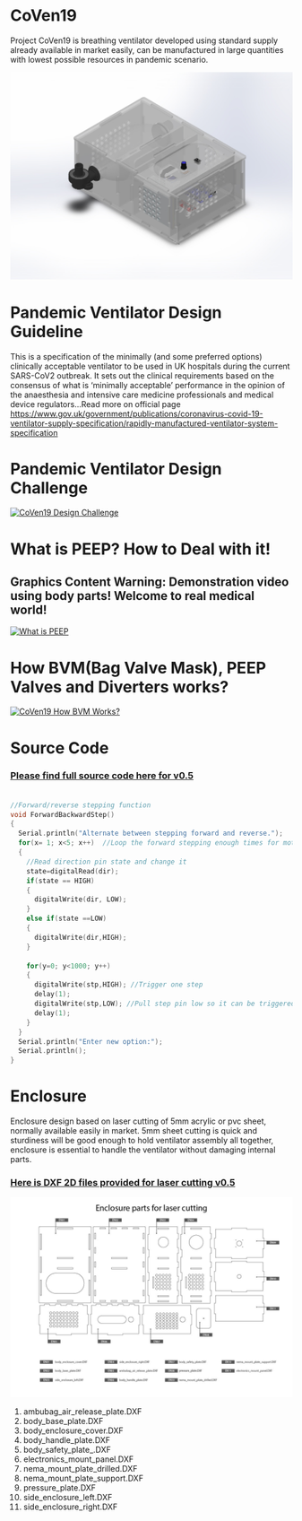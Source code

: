 # CoVen19
Project CoVen19 is breathing ventilator developed using standard supply already available in market easily, can be manufactured in large quantities with lowest possible resources in pandemic scenario.

![CoVen19](https://github.com/USGDEV/CoVen19/blob/master/Images/CoVen19_v0.5_01.JPG)

# Pandemic Ventilator Design Guideline
This is a specification of the minimally (and some preferred options) clinically acceptable ventilator to be
used in UK hospitals during the current SARS-CoV2 outbreak. It sets out the clinical requirements based on the consensus of what is ‘minimally acceptable’ performance in the opinion of the anaesthesia and intensive care medicine professionals and medical device regulators...Read more on official page https://www.gov.uk/government/publications/coronavirus-covid-19-ventilator-supply-specification/rapidly-manufactured-ventilator-system-specification

# Pandemic Ventilator Design Challenge
[![CoVen19 Design Challenge](https://img.youtube.com/vi/7vLPefHYWpY/0.jpg)](https://www.youtube.com/watch?v=7vLPefHYWpY)


# What is PEEP? How to Deal with it!
## Graphics Content Warning: Demonstration video using body parts! Welcome to real medical world!
[![What is PEEP](https://img.youtube.com/vi/Gu4sChU9eBo/0.jpg)](https://www.youtube.com/watch?v=Gu4sChU9eBo)

# How BVM(Bag Valve Mask), PEEP Valves and Diverters works?

[![CoVen19 How BVM Works?](https://img.youtube.com/vi/Douv4EPk_jA/0.jpg)](https://www.youtube.com/embed/Douv4EPk_jA)

# Source Code
### [Please find full source code here for v0.5](https://github.com/USGDEV/CoVen19/tree/master/SOURCE/Arduino/CoVen19_release_v0.5)

```C++

//Forward/reverse stepping function
void ForwardBackwardStep()
{
  Serial.println("Alternate between stepping forward and reverse.");
  for(x= 1; x<5; x++)  //Loop the forward stepping enough times for motion to be visible
  {
    //Read direction pin state and change it
    state=digitalRead(dir);
    if(state == HIGH)
    {
      digitalWrite(dir, LOW);
    }
    else if(state ==LOW)
    {
      digitalWrite(dir,HIGH);
    }

    for(y=0; y<1000; y++)
    {
      digitalWrite(stp,HIGH); //Trigger one step
      delay(1);
      digitalWrite(stp,LOW); //Pull step pin low so it can be triggered again
      delay(1);
    }
  }
  Serial.println("Enter new option:");
  Serial.println();
}

```

# Enclosure
Enclosure design based on laser cutting of 5mm acrylic or pvc sheet, normally available easily in market. 5mm sheet cutting is quick and sturdiness will be good enough to hold ventilator assembly all together, enclosure is essential to handle the ventilator without damaging internal parts.

### [Here is DXF 2D files provided for laser cutting v0.5](https://github.com/USGDEV/CoVen19/tree/master/DXF/Laser_Cut_v0.5)


![CoVen19 Enclosure](https://github.com/USGDEV/CoVen19/blob/master/Images/enclosure_laser_cut_parts_v0.5.JPG)

1. ambubag_air_release_plate.DXF
2. body_base_plate.DXF
3. body_enclosure_cover.DXF
4. body_handle_plate.DXF
5. body_safety_plate_.DXF
6. electronics_mount_panel.DXF
7. nema_mount_plate_drilled.DXF
8. nema_mount_plate_support.DXF
9. pressure_plate.DXF
10. side_enclosure_left.DXF
11. side_enclosure_right.DXF



